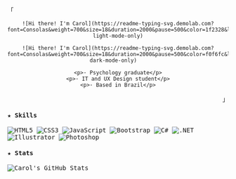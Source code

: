 <samp>

  <p align="left">「</p>
  <div align="center">    
    
    ![Hi there! I'm Carol](https://readme-typing-svg.demolab.com?font=Consolas&weight=700&size=18&duration=2000&pause=500&color=1f2328&lines=Hi+there!;I'm+Carol#gh-light-mode-only)
    
    ![Hi there! I'm Carol](https://readme-typing-svg.demolab.com?font=Consolas&weight=700&size=18&duration=2000&pause=500&color=f0f6fc&lines=Hi+there!;I'm+Carol#gh-dark-mode-only)   
    
    <p>· Psychology graduate</p>
    <p>· IT and UX Design student</p>
    <p>· Based in Brazil</p>
  </div>
  <p align="right">」</p>

<h4>★ Skills</h4>

![HTML5](https://img.shields.io/badge/html5-21255A.svg?style=for-the-badge&logo=html5&logoColor=AF96F1) ![CSS3](https://img.shields.io/badge/css3-21255A.svg?style=for-the-badge&logo=css3&logoColor=AF96F1) ![JavaScript](https://img.shields.io/badge/javascript-21255A.svg?style=for-the-badge&logo=javascript&logoColor=AF96F1) ![Bootstrap](https://img.shields.io/badge/bootstrap-21255A.svg?style=for-the-badge&logo=bootstrap&logoColor=AF96F1) ![C#](https://img.shields.io/badge/c%23-21255A.svg?style=for-the-badge&logo=csharp&logoColor=AF96F1) ![.NET](https://img.shields.io/badge/.NET-21255A?style=for-the-badge&logo=.net&logoColor=AF96F1) ![Illustrator](https://img.shields.io/badge/illustrator-21255A.svg?style=for-the-badge&logo=adobe%20illustrator&logoColor=AF96F1) ![Photoshop](https://img.shields.io/badge/photoshop-21255A.svg?style=for-the-badge&logo=adobe%20photoshop&logoColor=AF96F1)

<h4>★ Stats</h4>

![Carol's GitHub Stats](https://pixel-profile.vercel.app/api/github-stats?username=croldrte&screen_effect=true&dithering=true&background=linear-gradient%28140deg%2C+%232e222fFF+0%25%2C+%23a884f3FF+100%25%29+&color=%23ffffffFF)

</samp>
